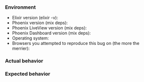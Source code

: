 ### Environment

* Elixir version (elixir -v):
* Phoenix version (mix deps):
* Phoenix LiveView version (mix deps):
* Phoenix Dashboard version (mix deps):
* Operating system:
* Browsers you attempted to reproduce this bug on (the more the merrier): 

### Actual behavior

<!--
Describe the actual behaviour. If you are seeing an error, include the full message and stacktrace. If you can provide a link to sample app that reproduces the behaviour, even better!
-->

### Expected behavior

